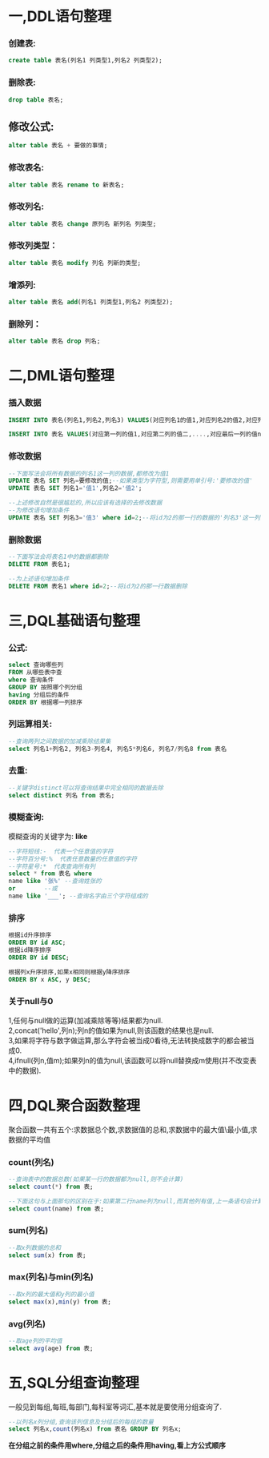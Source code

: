 # 一,DDL语句整理

### 创建表:
```sql
create table 表名(列名1 列类型1,列名2 列类型2);
```

### 删除表:
```sql
drop table 表名;
```

## 修改公式:
```sql
alter table 表名 + 要做的事情;
```

### 修改表名:
```sql
alter table 表名 rename to 新表名;
```

### 修改列名:
```sql
alter table 表名 change 原列名 新列名 列类型;
```

### 修改列类型：
```sql
alter table 表名 modify 列名 列新的类型;
```

### 增添列:
```sql
alter table 表名 add(列名1 列类型1,列名2 列类型2);
```

### 删除列：
```sql
alter table 表名 drop 列名;
```

# 二,DML语句整理

### 插入数据
```sql
INSERT INTO 表名(列名1,列名2,列名3) VALUES(对应列名1的值1,对应列名2的值2,对应列名3的值3);

INSERT INTO 表名 VALUES(对应第一列的值1,对应第二列的值二,....,对应最后一列的值n);--表中一共有n列
```

### 修改数据
```sql
--下面写法会将所有数据的列名1这一列的数据,都修改为值1
UPDATE 表名 SET 列名=要修改的值;--如果类型为字符型,则需要用单引号:'要修改的值'
UPDATE 表名 SET 列名1='值1',列名2='值2';

--上述修改自然是很尴尬的,所以应该有选择的去修改数据
--为修改语句增加条件
UPDATE 表名 SET 列名3='值3' where id=2;--将id为2的那一行的数据的'列名3'这一列的数据修改为'值3'
```

### 删除数据
```sql
--下面写法会将表名1中的数据都删除
DELETE FROM 表名1;

--为上述语句增加条件
DELETE FROM 表名1 where id=2;--将id为2的那一行数据删除
```

# 三,DQL基础语句整理

### 公式:
```sql
select 查询哪些列
FROM 从哪些表中查
where 查询条件
GROUP BY 按照哪个列分组
having 分组后的条件
ORDER BY 根据哪一列排序

```

### 列运算相关:
```sql
--查询两列之间数据的加减乘除结果集
select 列名1+列名2, 列名3-列名4, 列名5*列名6, 列名7/列名8 from 表名
```

### 去重:
```sql
--关键字distinct可以将查询结果中完全相同的数据去除
select distinct 列名 from 表名;
```

### 模糊查询:

模糊查询的关键字为: **like**    

```sql
--字符短线:-  代表一个任意值的字符
--字符百分号:%  代表任意数量的任意值的字符
--字符星号:*  代表查询所有列
select * from 表名 where
name like '张%' --查询姓张的
or        --或
name like '___'; --查询名字由三个字符组成的
```
### 排序
```sql
根据id升序排序
ORDER BY id ASC;
根据id降序排序
ORDER BY id DESC;

根据列x升序排序,如果x相同则根据y降序排序
ORDER BY x ASC, y DESC;
```
### 关于null与0
1,任何与null做的运算(加减乘除等等)结果都为null.    
2,concat('hello',列n);列n的值如果为null,则该函数的结果也是null.    
3,如果将字符与数字做运算,那么字符会被当成0看待,无法转换成数字的都会被当成0.    
4,ifnull(列n,值m);如果列n的值为null,该函数可以将null替换成m使用(并不改变表中的数据).    

# 四,DQL聚合函数整理
聚合函数一共有五个:求数据总个数,求数据值的总和,求数据中的最大值\最小值,求数据的平均值

### count(列名)
```sql
--查询表中的数据总数(如果某一行的数据都为null,则不会计算)
select count(*) from 表;

--下面这句与上面那句的区别在于:如果第二行name列为null,而其他列有值,上一条语句会计算第二行,而这一条语句不会
select count(name) from 表;

```

### sum(列名)
```sql
--取x列数据的总和
select sum(x) from 表;
```

### max(列名)与min(列名)
```sql
--取x列的最大值和y列的最小值
select max(x),min(y) from 表;
```

### avg(列名)
```sql
--取age列的平均值
select avg(age) from 表;
```

# 五,SQL分组查询整理
一般见到每组,每班,每部门,每科室等词汇,基本就是要使用分组查询了.    
```sql
--以列名x列分组,查询该列信息及分组后的每组的数量
select 列名x,count(列名x) from 表名 GROUP BY 列名x;
```
**在分组之前的条件用where,分组之后的条件用having,看上方公式顺序**
